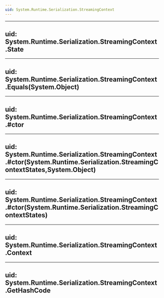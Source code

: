 ```yaml
---
uid: System.Runtime.Serialization.StreamingContext
---
```


---
uid: System.Runtime.Serialization.StreamingContext.State
---

---
uid: System.Runtime.Serialization.StreamingContext.Equals(System.Object)
---

---
uid: System.Runtime.Serialization.StreamingContext.#ctor
---

---
uid: System.Runtime.Serialization.StreamingContext.#ctor(System.Runtime.Serialization.StreamingContextStates,System.Object)
---

---
uid: System.Runtime.Serialization.StreamingContext.#ctor(System.Runtime.Serialization.StreamingContextStates)
---

---
uid: System.Runtime.Serialization.StreamingContext.Context
---

---
uid: System.Runtime.Serialization.StreamingContext.GetHashCode
---
